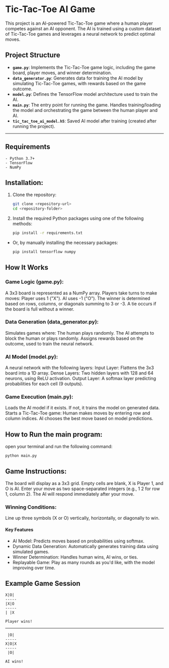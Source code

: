 # Tic-Tac-Toe AI Game
This project is an AI-powered Tic-Tac-Toe game where a human player competes against an AI opponent. The AI is trained using a custom dataset of Tic-Tac-Toe games and leverages a neural network to predict optimal moves.

## Project Structure

- **`game.py`**: Implements the Tic-Tac-Toe game logic, including the game board, player moves, and winner determination.
- **`data_generator.py`**: Generates data for training the AI model by simulating Tic-Tac-Toe games, with rewards based on the game outcome.
- **`model.py`**: Defines the TensorFlow model architecture used to train the AI.
- **`main.py`**: The entry point for running the game. Handles training/loading the model and orchestrating the game between the human player and AI.
- **`tic_tac_toe_ai_model.h5`**: Saved AI model after training (created after running the project).

---

## Requirements
    - Python 3.7+
    - TensorFlow
    - NumPy
## Installation:
1. Clone the repository:
   ```bash
   git clone <repository-url>
   cd <repository-folder>
2.  Install the required Python packages using one of the following methods:
    ```bash
    pip install -r requirements.txt
- Or, by manually installing the necessary packages:
    ```bash
    pip install tensorflow numpy
## How It Works
### Game Logic (game.py):
A 3x3 board is represented as a NumPy array.
Players take turns to make moves:
Player uses 1 ("X").
AI uses -1 ("O").
The winner is determined based on rows, columns, or diagonals summing to 3 or -3. A tie occurs if the board is full without a winner.
### Data Generation (data_generator.py):
Simulates games where:
The human plays randomly.
The AI attempts to block the human or plays randomly.
Assigns rewards based on the outcome, used to train the neural network.
### AI Model (model.py):
A neural network with the following layers:
Input Layer: Flattens the 3x3 board into a 1D array.
Dense Layers: Two hidden layers with 128 and 64 neurons, using ReLU activation.
Output Layer: A softmax layer predicting probabilities for each cell (9 outputs).
### Game Execution (main.py):

Loads the AI model if it exists. If not, it trains the model on generated data.
Starts a Tic-Tac-Toe game:
Human makes moves by entering row and column indices.
AI chooses the best move based on model predictions.

## How to Run the main program:
open your terminal and run the following command:

    python main.py  

## Game Instructions:
The board will display as a 3x3 grid. Empty cells are blank, X is Player 1, and O is AI.
Enter your move as two space-separated integers (e.g., 1 2 for row 1, column 2).
The AI will respond immediately after your move.
### Winning Conditions:
Line up three symbols (X or O) vertically, horizontally, or diagonally to win.
#### Key Features
- AI Model: Predicts moves based on probabilities using softmax.
- Dynamic Data Generation: Automatically generates training data using simulated games.
- Winner Determination: Handles human wins, AI wins, or ties.
- Replayable Game: Play as many rounds as you'd like, with the model improving over time.
## Example Game Session

    X|O|
    -----
    |X|O
    -----
    | |X

    Player wins!
---
     |O|
    -----
    X|O|X
    -----
     |O|

    AI wins!
